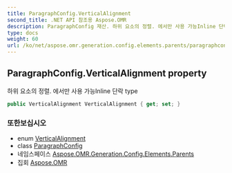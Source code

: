 ```yaml
---
title: ParagraphConfig.VerticalAlignment
second_title: .NET API 참조용 Aspose.OMR
description: ParagraphConfig 재산. 하위 요소의 정렬. 에서만 사용 가능Inline 단락 type
type: docs
weight: 60
url: /ko/net/aspose.omr.generation.config.elements.parents/paragraphconfig/verticalalignment/
---
```

## ParagraphConfig.VerticalAlignment property

하위 요소의 정렬. 에서만 사용 가능Inline 단락 type

```csharp
public VerticalAlignment VerticalAlignment { get; set; }
```

### 또한보십시오

* enum [VerticalAlignment](../../../aspose.omr.generation.config.enums/verticalalignment/)
* class [ParagraphConfig](../)
* 네임스페이스 [Aspose.OMR.Generation.Config.Elements.Parents](../../paragraphconfig/)
* 집회 [Aspose.OMR](../../../)


